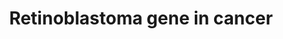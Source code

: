 ---
annotations:
- id: PW:0000013
  parent: disease pathway
  type: Pathway Ontology
  value: disease pathway
- id: PW:0000605
  parent: disease pathway
  type: Pathway Ontology
  value: cancer pathway
- id: DOID:162
  parent: disease of cellular proliferation
  type: Disease Ontology
  value: cancer
authors:
- JYoungren
- MaintBot
- Mkutmon
- Egonw
- Evelo
- Khanspers
- Lindarieswijk
- AlexanderPico
- Fehrhart
- Finterly
- Eweitz
citedin:
- link: PMC9015122
- link: PMC8751594
- link: PMC8405074
- link: PMC8263939
- link: PMC7470419
- link: PMC6993862
- link: PMC6961668
- link: PMC5698002
- link: PMC5085087
communities:
- CPTAC
- Diseases
description: Describes the role of retinoblastoma (RB) gene in cancer.  Proteins on
  this pathway have targeted assays available via the [https://assays.cancer.gov/available_assays?wp_id=WP2446
  CPTAC Assay Portal]
last-edited: 2021-05-08
ndex: dfe8d348-8b64-11eb-9e72-0ac135e8bacf
organisms:
- Homo sapiens
redirect_from:
- /index.php/Pathway:WP2446
- /instance/WP2446
revision: null
schema-jsonld:
- '@context': https://schema.org/
  '@id': https://wikipathways.github.io/pathways/WP2446.html
  '@type': Dataset
  creator:
    '@type': Organization
    name: WikiPathways
  description: Describes the role of retinoblastoma (RB) gene in cancer.  Proteins
    on this pathway have targeted assays available via the [https://assays.cancer.gov/available_assays?wp_id=WP2446
    CPTAC Assay Portal]
  keywords:
  - ABL1
  - ANLN
  - BARD1
  - CCDC6
  - CCNA2
  - CCNB1
  - CCNB2
  - CCND1
  - CCND3
  - CCNE1
  - CCNE2
  - CDC25A
  - CDC25B
  - CDC45
  - CDC7
  - CDK1
  - CDK2
  - CDK4
  - CDK6
  - CDKN1A
  - CDKN1B
  - CDT1
  - CHEK1
  - DCK
  - DHFR
  - DNA damage response, signal transduction  resulting in induction of apoptosis
  - DNA repair
  - DNA replication
  - DNA replication checkpoint
  - DNMT1
  - E2F1
  - E2F2
  - E2F3
  - FAF1
  - FANCG
  - G1/S transition of mitotic cell cycle
  - G2/M transition of mitotic cell cycle
  - H2AFZ
  - HDAC1
  - HLTF
  - HMGB1
  - HMGB2
  - JNK cascade
  - KIF4A
  - M/G1 transition of mitotic cell cycle
  - MAP kinase activity
  - MAPK13
  - MCM3
  - MCM4
  - MCM6
  - MCM7
  - MDM2
  - MIR21
  - MIR29B1
  - MIR29B2
  - MSH6
  - MYC
  - NPAT
  - ORC1
  - PCNA
  - PLK4
  - POLA1
  - POLD3
  - POLE
  - POLE2
  - PRIM1
  - PRKDC
  - PRMT2
  - RABIF
  - RAF1
  - RB1
  - RBBP4
  - RBBP7
  - RBP1
  - RFC3
  - RFC4
  - RFC5
  - RPA1
  - RPA2
  - RPA3
  - RRM1
  - RRM2
  - SAP30
  - SIN3A
  - SKP2
  - SMARCA2
  - SMC1A
  - SMC2
  - SMC3
  - STMN1
  - SUV39H1
  - TFDP1
  - TFDP2
  - TOP2A
  - TP53
  - TTK
  - TYMS
  - WEE1
  - ZNF655
  - cell cycle checkpoint
  - growth factor activity
  - histone H3-K9 methylation
  - mitotic cell cycle
  - mitotic spindle organization
  - regulation of cyclin-dependent protein kinase activity
  license: CC0
  name: Retinoblastoma gene in cancer
seo: CreativeWork
title: Retinoblastoma gene in cancer
wpid: WP2446
---